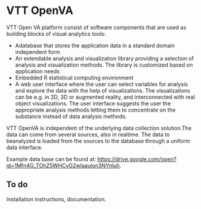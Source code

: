 # VTT OpenVA

VTT Open VA platform consist of software components that are used as building blocks of visual analytics tools:
* Adatabase that stores the application data in a standard domain independent form
* An extendable analysis and visualization library providing a selection of analysis and visualization methods. The library is customized based on application needs
* Embedded R statistical computing environment
* A web user interface where the user can select variables for analysis and explore the data with the help of visualizations. The visualizations can be e.g. in 2D, 3D or augmented reality, and interconnected with real object visualizations. The user interface suggests the user the appropriate analysis methods letting them to concentrate on the substance instead of data analysis methods.

VTT OpenVA is independent of the underlying data collection solution.The data can come from several sources, also in realtime. The data to beanalyzed is loaded from the sources to the database through a uniform data interface.

Example data base can be found at: https://drive.google.com/open?id=1Mfn4G_TOhZ5WHCvG2wlaauion3NYnluh. 

## To do
Installation instructions, documentation.
